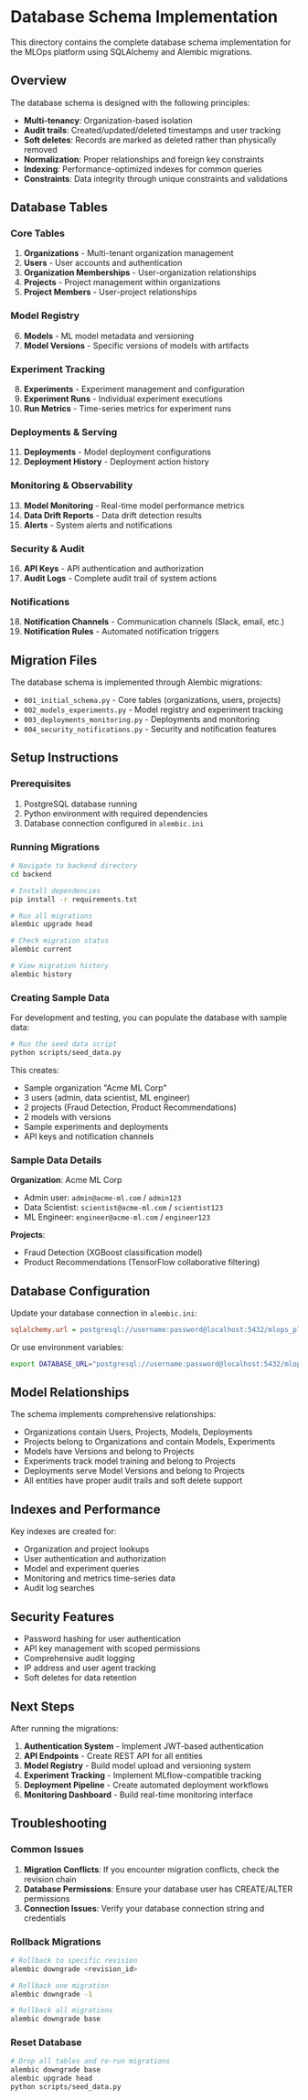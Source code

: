 # Database Schema Implementation

This directory contains the complete database schema implementation for the MLOps platform using SQLAlchemy and Alembic migrations.

## Overview

The database schema is designed with the following principles:
- **Multi-tenancy**: Organization-based isolation
- **Audit trails**: Created/updated/deleted timestamps and user tracking
- **Soft deletes**: Records are marked as deleted rather than physically removed
- **Normalization**: Proper relationships and foreign key constraints
- **Indexing**: Performance-optimized indexes for common queries
- **Constraints**: Data integrity through unique constraints and validations

## Database Tables

### Core Tables

1. **Organizations** - Multi-tenant organization management
2. **Users** - User accounts and authentication
3. **Organization Memberships** - User-organization relationships
4. **Projects** - Project management within organizations
5. **Project Members** - User-project relationships

### Model Registry

6. **Models** - ML model metadata and versioning
7. **Model Versions** - Specific versions of models with artifacts

### Experiment Tracking

8. **Experiments** - Experiment management and configuration
9. **Experiment Runs** - Individual experiment executions
10. **Run Metrics** - Time-series metrics for experiment runs

### Deployments & Serving

11. **Deployments** - Model deployment configurations
12. **Deployment History** - Deployment action history

### Monitoring & Observability

13. **Model Monitoring** - Real-time model performance metrics
14. **Data Drift Reports** - Data drift detection results
15. **Alerts** - System alerts and notifications

### Security & Audit

16. **API Keys** - API authentication and authorization
17. **Audit Logs** - Complete audit trail of system actions

### Notifications

18. **Notification Channels** - Communication channels (Slack, email, etc.)
19. **Notification Rules** - Automated notification triggers

## Migration Files

The database schema is implemented through Alembic migrations:

- `001_initial_schema.py` - Core tables (organizations, users, projects)
- `002_models_experiments.py` - Model registry and experiment tracking
- `003_deployments_monitoring.py` - Deployments and monitoring
- `004_security_notifications.py` - Security and notification features

## Setup Instructions

### Prerequisites

1. PostgreSQL database running
2. Python environment with required dependencies
3. Database connection configured in `alembic.ini`

### Running Migrations

```bash
# Navigate to backend directory
cd backend

# Install dependencies
pip install -r requirements.txt

# Run all migrations
alembic upgrade head

# Check migration status
alembic current

# View migration history
alembic history
```

### Creating Sample Data

For development and testing, you can populate the database with sample data:

```bash
# Run the seed data script
python scripts/seed_data.py
```

This creates:
- Sample organization "Acme ML Corp"
- 3 users (admin, data scientist, ML engineer)
- 2 projects (Fraud Detection, Product Recommendations)
- 2 models with versions
- Sample experiments and deployments
- API keys and notification channels

### Sample Data Details

**Organization**: Acme ML Corp
- Admin user: `admin@acme-ml.com` / `admin123`
- Data Scientist: `scientist@acme-ml.com` / `scientist123`
- ML Engineer: `engineer@acme-ml.com` / `engineer123`

**Projects**:
- Fraud Detection (XGBoost classification model)
- Product Recommendations (TensorFlow collaborative filtering)

## Database Configuration

Update your database connection in `alembic.ini`:

```ini
sqlalchemy.url = postgresql://username:password@localhost:5432/mlops_platform
```

Or use environment variables:
```bash
export DATABASE_URL="postgresql://username:password@localhost:5432/mlops_platform"
```

## Model Relationships

The schema implements comprehensive relationships:

- Organizations contain Users, Projects, Models, Deployments
- Projects belong to Organizations and contain Models, Experiments
- Models have Versions and belong to Projects
- Experiments track model training and belong to Projects
- Deployments serve Model Versions and belong to Projects
- All entities have proper audit trails and soft delete support

## Indexes and Performance

Key indexes are created for:
- Organization and project lookups
- User authentication and authorization
- Model and experiment queries
- Monitoring and metrics time-series data
- Audit log searches

## Security Features

- Password hashing for user authentication
- API key management with scoped permissions
- Comprehensive audit logging
- IP address and user agent tracking
- Soft deletes for data retention

## Next Steps

After running the migrations:

1. **Authentication System** - Implement JWT-based authentication
2. **API Endpoints** - Create REST API for all entities
3. **Model Registry** - Build model upload and versioning system
4. **Experiment Tracking** - Implement MLflow-compatible tracking
5. **Deployment Pipeline** - Create automated deployment workflows
6. **Monitoring Dashboard** - Build real-time monitoring interface

## Troubleshooting

### Common Issues

1. **Migration Conflicts**: If you encounter migration conflicts, check the revision chain
2. **Database Permissions**: Ensure your database user has CREATE/ALTER permissions
3. **Connection Issues**: Verify your database connection string and credentials

### Rollback Migrations

```bash
# Rollback to specific revision
alembic downgrade <revision_id>

# Rollback one migration
alembic downgrade -1

# Rollback all migrations
alembic downgrade base
```

### Reset Database

```bash
# Drop all tables and re-run migrations
alembic downgrade base
alembic upgrade head
python scripts/seed_data.py
```
